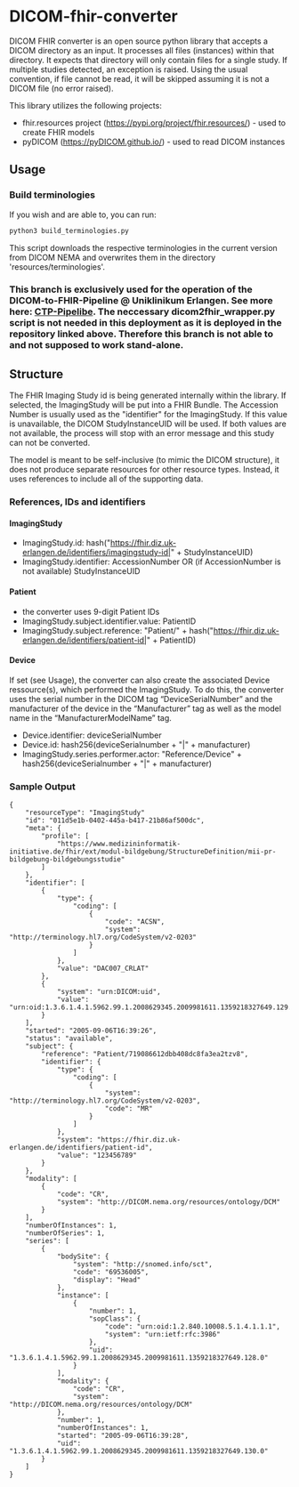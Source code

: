 # DICOM-fhir-converter

DICOM FHIR converter is an open source python library that accepts a DICOM directory as an input.
It processes all files (instances) within that directory. It expects that directory will only contain files for a single study.
If multiple studies detected, an exception is raised.
Using the usual convention, if file cannot be read, it will be skipped assuming it is not a DICOM file (no error raised).

This library utilizes the following projects:

- fhir.resources project (https://pypi.org/project/fhir.resources/) - used to create FHIR models
- pyDICOM (https://pyDICOM.github.io/) - used to read DICOM instances

## Usage

### Build terminologies

If you wish and are able to, you can run:

```bash
python3 build_terminologies.py
```

This script downloads the respective terminologies in the current version from DICOM NEMA and overwrites them in the directory 'resources/terminologies'.

### This branch is exclusively used for the operation of the DICOM-to-FHIR-Pipeline @ Uniklinikum Erlangen. See more here: [CTP-Pipelibe](https://git.uk-erlangen.de/mik-ifm/ths/CTP-Pipeline). The neccessary dicom2fhir_wrapper.py script is not needed in this deployment as it is deployed in the repository linked above. Therefore this branch is not able to and not supposed to work stand-alone.

## Structure

The FHIR Imaging Study id is being generated internally within the library. If selected, the ImagingStudy will be put into a FHIR Bundle.
The Accession Number is usually used as the "identifier" for the ImagingStudy. If this value is unavailable, the DICOM StudyInstanceUID will be used. If both values are not available, the process will stop with an error message and this study can not be converted.

The model is meant to be self-inclusive (to mimic the DICOM structure), it does not produce separate resources for other resource types.
Instead, it uses references to include all of the supporting data.

### References, IDs and identifiers

#### ImagingStudy

- ImagingStudy.id: hash("https://fhir.diz.uk-erlangen.de/identifiers/imagingstudy-id|" + StudyInstanceUID)
- ImagingStudy.identifier: AccessionNumber OR (if AccessionNumber is not available) StudyInstanceUID

#### Patient

- the converter uses 9-digit Patient IDs
- ImagingStudy.subject.identifier.value: PatientID
- ImagingStudy.subject.reference: "Patient/" + hash("https://fhir.diz.uk-erlangen.de/identifiers/patient-id|" + PatientID)

#### Device

If set (see Usage), the converter can also create the associated Device ressource(s), which performed the ImagingStudy. To do this, the converter uses the serial number in the DICOM tag “DeviceSerialNumber” and the manufacturer of the device in the “Manufacturer” tag as well as the model name in the “ManufacturerModelName” tag.

- Device.identifier: deviceSerialNumber
- Device.id: hash256(deviceSerialnumber + "|" + manufacturer)
- ImagingStudy.series.performer.actor: "Reference/Device" + hash256(deviceSerialnumber + "|" + manufacturer)

### Sample Output

```
{
    "resourceType": "ImagingStudy"
    "id": "011d5e1b-0402-445a-b417-21b86af500dc",
    "meta": {
        "profile": [
            "https://www.medizininformatik-initiative.de/fhir/ext/modul-bildgebung/StructureDefinition/mii-pr-bildgebung-bildgebungsstudie"
        ]
    },
    "identifier": [
        {
            "type": {
                "coding": [
                    {
                        "code": "ACSN",
                        "system": "http://terminology.hl7.org/CodeSystem/v2-0203"
                    }
                ]
            },
            "value": "DAC007_CRLAT"
        },
        {
            "system": "urn:DICOM:uid",
            "value": "urn:oid:1.3.6.1.4.1.5962.99.1.2008629345.2009981611.1359218327649.129.0"
        }
    ],
    "started": "2005-09-06T16:39:26",
    "status": "available",
    "subject": {
        "reference": "Patient/719086612dbb408dc8fa3ea2tzv8",
        "identifier": {
            "type": {
                "coding": [
                    {
                        "system": "http://terminology.hl7.org/CodeSystem/v2-0203",
                        "code": "MR"
                    }
                ]
            },
            "system": "https://fhir.diz.uk-erlangen.de/identifiers/patient-id",
            "value": "123456789"
        }
    },
    "modality": [
        {
            "code": "CR",
            "system": "http://DICOM.nema.org/resources/ontology/DCM"
        }
    ],
    "numberOfInstances": 1,
    "numberOfSeries": 1,
    "series": [
        {
            "bodySite": {
                "system": "http://snomed.info/sct",
                "code": "69536005",
                "display": "Head"
            },
            "instance": [
                {
                    "number": 1,
                    "sopClass": {
                        "code": "urn:oid:1.2.840.10008.5.1.4.1.1.1",
                        "system": "urn:ietf:rfc:3986"
                    },
                    "uid": "1.3.6.1.4.1.5962.99.1.2008629345.2009981611.1359218327649.128.0"
                }
            ],
            "modality": {
                "code": "CR",
                "system": "http://DICOM.nema.org/resources/ontology/DCM"
            },
            "number": 1,
            "numberOfInstances": 1,
            "started": "2005-09-06T16:39:28",
            "uid": "1.3.6.1.4.1.5962.99.1.2008629345.2009981611.1359218327649.130.0"
        }
    ]
}
```
